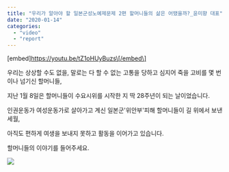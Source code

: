 ```yaml
---
title: "우리가 알아야 할 일본군성노예제문제 2편 할머니들의 삶은 어땠을까?_윤미향 대표"
date: "2020-01-14"
categories: 
  - "video"
  - "report"
---
```


\[embed\]https://youtu.be/tZ1oHUyBuzs\[/embed\]

우리는 상상할 수도 없을, 말로는 다 할 수 없는 고통을 당하고 심지어 죽을 고비를 몇 번이나 넘기신 할머니들,

지난 1월 8일은 할머니들이 수요시위를 시작한 지 딱 28주년이 되는 날이었습니다.

인권운동가 여성운동가로 살아가고 계신 일본군'위안부'피해 할머니들이 길 위에서 보낸 세월,

아직도 편하게 여생을 보내지 못하고 활동을 이어가고 있습니다.

할머니들의 이야기를 들어주세요.

![](https://r2.womenandwar.net/2020/01/2편-일본군위안부피해할머니들의삶.jpg)
